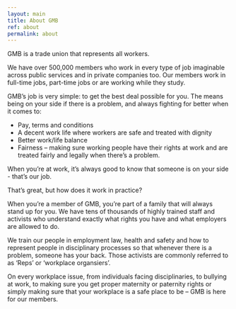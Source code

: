 ```yaml
---
layout: main
title: About GMB
ref: about
permalink: about
---
```


GMB is a trade union that represents all workers.

We have over 500,000 members who work in every type of job imaginable across public services and in private companies too. Our members work in full-time jobs, part-time jobs or are working while they study.

GMB’s job is very simple: to get the best deal possible for you. The means being on your side if there is a problem, and always fighting for better when it comes to:


* Pay, terms and conditions
* A decent work life where workers are safe and treated with dignity
* Better work/life balance
* Fairness – making sure working people have their rights at work and are treated fairly and legally when there’s a problem.


When you’re at work, it’s always good to know that someone is on your side - that’s our job.
 
That’s great, but how does it work in practice?

When you’re a member of GMB, you’re part of a family that will always stand up for you. We have tens of thousands of highly trained staff and activists who understand exactly what rights you have and what employers are allowed to do.

We train our people in employment law, health and safety and how to represent people in disciplinary processes so that whenever there is a problem, someone has your back. Those activists are commonly referred to as ‘Reps’ or ‘workplace organsiers’.

On every workplace issue, from individuals facing disciplinaries, to bullying at work, to making sure you get proper maternity or paternity rights or simply making sure that your workplace is a safe place to be – GMB is here for our members.

